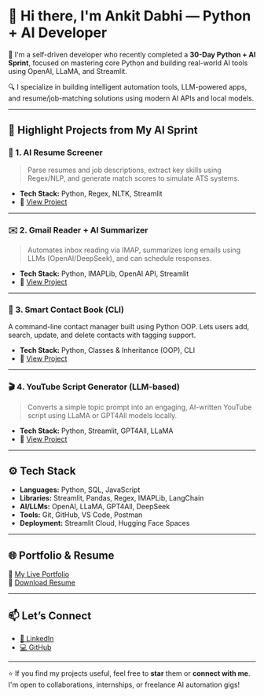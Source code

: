 # 👋 Hi there, I'm Ankit Dabhi — Python + AI Developer

🚀 I'm a self-driven developer who recently completed a **30-Day Python + AI Sprint**, focused on mastering core Python and building real-world AI tools using OpenAI, LLaMA, and Streamlit.

🔍 I specialize in building intelligent automation tools, LLM-powered apps, and resume/job-matching solutions using modern AI APIs and local models.

---

## 🧠 Highlight Projects from My AI Sprint

### 📄 1. AI Resume Screener
> Parse resumes and job descriptions, extract key skills using Regex/NLP, and generate match scores to simulate ATS systems.
- **Tech Stack:** Python, Regex, NLTK, Streamlit
- 🔗 [View Project](https://github.com/ankitdabhi001/python-Ai-Roadmap/blob/main/All%20Projects/AI_Email_Summarizer(PROJECT).py)

---

### ✉️ 2. Gmail Reader + AI Summarizer
> Automates inbox reading via IMAP, summarizes long emails using LLMs (OpenAI/DeepSeek), and can schedule responses.
- **Tech Stack:** Python, IMAPLib, OpenAI API, Streamlit
- 🔗 [View Project](https://github.com/ankitdabhi001/)

---
### 📱 3. Smart Contact Book (CLI)
A command-line contact manager built using Python OOP. Lets users add, search, update, and delete contacts with tagging support.
- **Tech Stack:** Python, Classes & Inheritance (OOP), CLI
- 🔗 [View Project](https://github.com/ankitdabhi001/ai-gmail-summarizer)

---

### 🎬 4. YouTube Script Generator (LLM-based)
> Converts a simple topic prompt into an engaging, AI-written YouTube script using LLaMA or GPT4All models locally.
- **Tech Stack:** Python, Streamlit, GPT4All, LLaMA
- 🔗 [View Project](https://github.com/ankitdabhi001/youtube-script-generator)

---

## ⚙️ Tech Stack

- **Languages:** Python, SQL, JavaScript  
- **Libraries:** Streamlit, Pandas, Regex, IMAPLib, LangChain  
- **AI/LLMs:** OpenAI, LLaMA, GPT4All, DeepSeek  
- **Tools:** Git, GitHub, VS Code, Postman  
- **Deployment:** Streamlit Cloud, Hugging Face Spaces

---

## 🌐 Portfolio & Resume

📎 [My Live Portfolio](https://python-ai-roadmap-bmgd4qgi2zk7uv9zddlsiv.streamlit.app/)  
📄 [Download Resume](https://your-portfolio-link.com#resume-section)

---

## 📫 Let’s Connect

- [🔗 LinkedIn](https://www.linkedin.com/in/ankitdabhi)
- [💻 GitHub](https://github.com/ankitdabhi001)

---

⭐️ If you find my projects useful, feel free to **star** them or **connect with me**. I'm open to collaborations, internships, or freelance AI automation gigs!
